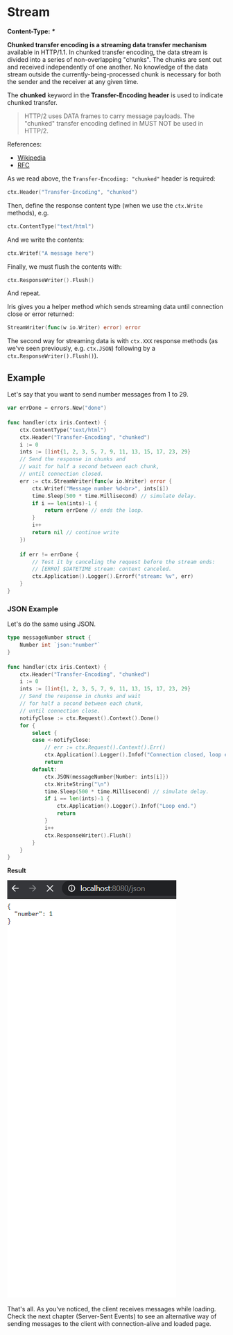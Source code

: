 # Stream

**Content-Type: _*_**

**Chunked transfer encoding is a streaming data transfer mechanism** available in HTTP/1.1. In chunked transfer encoding, the data stream is divided into a series of non-overlapping "chunks". The chunks are sent out and received independently of one another. No knowledge of the data stream outside the currently-being-processed chunk is necessary for both the sender and the receiver at any given time.

The **chunked** keyword in the **Transfer-Encoding header** is used to indicate chunked transfer.

> HTTP/2 uses DATA frames to carry message payloads. The "chunked" transfer encoding defined in MUST NOT be used in HTTP/2.

References:
- [Wikipedia](https://en.wikipedia.org/wiki/Chunked_transfer_encoding)
- [RFC](https://tools.ietf.org/html/rfc7230#section-4.1)

As we read above, the `Transfer-Encoding: "chunked"` header is required:

```go
ctx.Header("Transfer-Encoding", "chunked")
```

Then, define the response content type (when we use the `ctx.Write` methods), e.g.

```go
ctx.ContentType("text/html")
```

And we write the contents:

```go
ctx.Writef("A message here")
```

Finally, we must flush the contents with:

```go
ctx.ResponseWriter().Flush()
```

And repeat.

Iris gives you a helper method which sends streaming data until connection close or error returned:

```go
StreamWriter(func(w io.Writer) error) error
```

The second way for streaming data is with `ctx.XXX` response methods (as we've seen previously, e.g. `ctx.JSON`) following by a `ctx.ResponseWriter().Flush()`).

## Example

Let's say that you want to send number messages from 1 to 29.

```go
var errDone = errors.New("done")

func handler(ctx iris.Context) {
    ctx.ContentType("text/html")
    ctx.Header("Transfer-Encoding", "chunked")
    i := 0
    ints := []int{1, 2, 3, 5, 7, 9, 11, 13, 15, 17, 23, 29}
    // Send the response in chunks and
    // wait for half a second between each chunk,
    // until connection closed.
    err := ctx.StreamWriter(func(w io.Writer) error {
        ctx.Writef("Message number %d<br>", ints[i])
        time.Sleep(500 * time.Millisecond) // simulate delay.
        if i == len(ints)-1 {
            return errDone // ends the loop.
        }
        i++
        return nil // continue write
    })

    if err != errDone {
        // Test it by canceling the request before the stream ends:
        // [ERRO] $DATETIME stream: context canceled.
        ctx.Application().Logger().Errorf("stream: %v", err)
    }
}
```

### JSON Example

Let's do the same using JSON.

```go
type messageNumber struct {
    Number int `json:"number"`
}

func handler(ctx iris.Context) {
    ctx.Header("Transfer-Encoding", "chunked")
    i := 0
    ints := []int{1, 2, 3, 5, 7, 9, 11, 13, 15, 17, 23, 29}
    // Send the response in chunks and wait
    // for half a second between each chunk,
    // until connection close.
    notifyClose := ctx.Request().Context().Done()
    for {
        select {
        case <-notifyClose:
            // err := ctx.Request().Context().Err()
            ctx.Application().Logger().Infof("Connection closed, loop end.")
            return
        default:
            ctx.JSON(messageNumber{Number: ints[i]})
            ctx.WriteString("\n")
            time.Sleep(500 * time.Millisecond) // simulate delay.
            if i == len(ints)-1 {
                ctx.Application().Logger().Infof("Loop end.")
                return
            }
            i++
            ctx.ResponseWriter().Flush()
        }
    }
}
```

**Result**

![](../.gitbook/assets/iris-stream-writer.gif)

That's all. As you've noticed, the client receives messages while loading. Check the next chapter (Server-Sent Events) to see an alternative way of sending messages to the client with connection-alive and loaded page.
